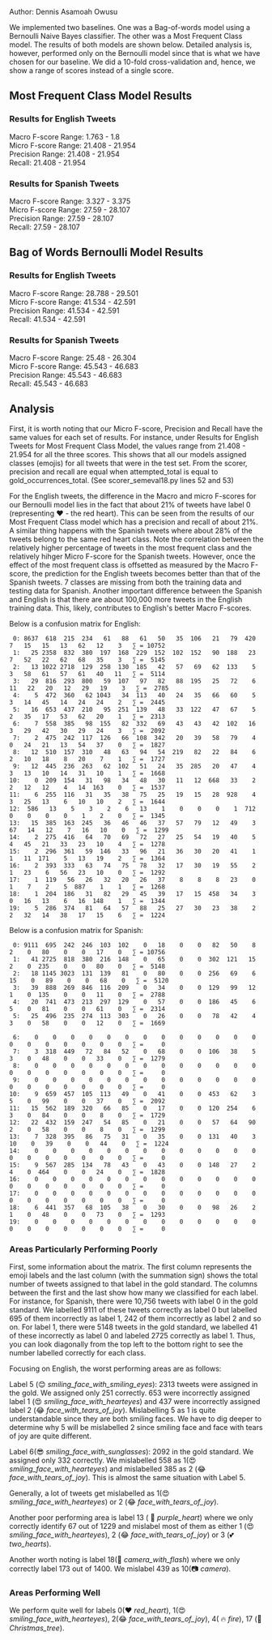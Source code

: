 Author: Dennis Asamoah Owusu

We implemented two baselines. One was a Bag-of-words model using a Bernoulli Naive Bayes classifier. 
The other was a Most Frequent Class model. 
The results of both models are shown below. Detailed analysis is, however, performed only on the Bernoulli model 
since that is what we have chosen for our baseline.
We did a 10-fold cross-validation and, hence, we show a range of scores instead of a single score.

## Most Frequent Class Model Results

### Results for English Tweets
Macro F-score Range: 1.763 - 1.8   
Micro F-score Range: 21.408 - 21.954     
Precision Range: 21.408 - 21.954    
Recall: 21.408 - 21.954   

### Results for Spanish Tweets
Macro F-score Range: 3.327 - 3.375  
Micro F-score Range: 27.59 - 28.107  
Precision Range: 27.59 - 28.107  
Recall: 27.59 - 28.107  


## Bag of Words Bernoulli Model Results

### Results for English Tweets
Macro F-score Range: 28.788 - 29.501  
Micro F-score Range: 41.534 - 42.591  
Precision Range: 41.534 - 42.591  
Recall: 41.534 - 42.591  

### Results for Spanish Tweets
Macro F-score Range: 25.48 - 26.304  
Micro F-score Range: 45.543 - 46.683  
Precision Range: 45.543 - 46.683  
Recall: 45.543 - 46.683  

## Analysis
First, it is worth noting that our Micro F-score, Precision and Recall have the same values for each set of results. 
For instance, under Results for English Tweets for Most Frequent Class Model, 
the values range from 21.408 - 21.954 for all the three scores.
This shows that all our models assigned classes (emojis) for all tweets that were in the test set. From the scorer,
precision and recall are equal when attempted_total is equal to gold_occurrences_total. (See scorer_semeval18.py lines 52 and 53)

For the English tweets, the difference in the Macro and micro F-scores for our Bernoulli model lies in the fact that 
about 21% of tweets have label 0 (representing ❤ - the red heart).
This can be seen from the results of our Most Frequent Class model which has a precision and recall of about 21%.
A similar thing happens with the Spanish tweets where about 28% of the tweets belong to the same red heart class. 
Note the correlation between
the relatively higher percentage of tweets in the most frequent class and the relatively hihger Micro F-score 
for the Spanish tweets.
However, once the effect of the most frequent class is offsetted as measured by the Macro F-score, 
the prediction for the English tweets becomes better than that of the Spanish tweets.
7 classes are missing from both the training data and testing data for Spanish. 
Another important difference between the Spanish and English is that there are about 100,000 more
tweets in the English training data. This, likely, contributes to English's better Macro F-scores.   

Below is a confusion matrix for English:
```
 0: 8637  618  215  234   61   88   61   50   35  106   21   79  420    7   15   15   13   62   12    3   ∑ = 10752
 1:   25 2358  832  380  197  168  229  152  102  152   90  188   23    7   52   22   62   68   35    3   ∑ =  5145
 2:   13 1022 2718  129  258  130  185   42   57   69   62  133    5    3   58   61   57   61   40   11   ∑ =  5114
 3:   29  816  293  800   59  107   97   82   88  195   25   72    6   11   22   20   12   29   19    3   ∑ =  2785
 4:    5  472  360   62 1043   34  113   40   24   35   66   60    5    3   14   45   14   24   24    2   ∑ =  2445
 5:   16  653  437  210   95  251  139   48   33  122   47   67    5    2   35   17   53   62   20    1   ∑ =  2313
 6:    7  558  385   98  155   82  332   69   43   43   42  102   16    3   29   42   30   29   24    3   ∑ =  2092
 7:    2  475  242  117  126   66  108  342   20   39   58   79    4    0   24   21   13   54   37    0   ∑ =  1827
 8:   12  510  157  310   48   63   94   54  219   82   22   84    6    2   10   18    8   20    7    1   ∑ =  1727
 9:   12  445  236  263   62  102   51   24   35  285   20   47    4    3   13   10   14   31   10    1   ∑ =  1668
10:    0  209  154   31   98   34   48   30   11   12  668   33    2    2   12   12    4   14  163    0   ∑ =  1537
11:    6  255  116   31   35   38   75   25   19   15   28  928    4    3   25   13    6   10   10    2   ∑ =  1644
12:  586   13    5    3    2    6   13    1    0    0    0    1  712    0    0    0    0    1    2    0   ∑ =  1345
13:   15  385  163  245   36   46   46   37   57   79   12   49    3   67   14   12    7   16   10    0   ∑ =  1299
14:    2  275  416   64   70   69   72   27   25   54   19   40    5    4   45   21   33   23   10    4   ∑ =  1278
15:    2  296  361   59  146   33   96   21   36   30   20   41    1    1   11  171    5   13   19    2   ∑ =  1364
16:    2  393  333   63   74   75   78   32   17   30   19   55    2    1   23    6   56   23   10    0   ∑ =  1292
17:    1  119   56   26   32   20   26   37    8    8    8   23    0    1    7    2    5  887    1    1   ∑ =  1268
18:    1  204  186   31   82   29   45   39   17   15  458   34    3    0   16   13    6   16  148    1   ∑ =  1344
19:    5  286  374   81   64   57   88   25   27   30   23   38    2    2   32   14   38   17   15    6   ∑ =  1224
```
Below is a confusion matrix for Spanish:
```
 0: 9111  695  242  246  103  102    0   18    0    0   82   50    8    2    0   80    0    0   17    0   ∑ = 10756
 1:   41 2725  818  380  216  148    0   65    0    0  302  121   15    2    0  235    0    0   80    0   ∑ =  5148
 2:   18 1145 3023  131  139   81    0   80    0    0  256   69    6   15    0   89    0    0   68    0   ∑ =  5120
 3:   39  888  269  846  116  209    0   34    0    0  129   99   12    1    0  135    0    0   11    0   ∑ =  2788
 4:   20  741  473  213  297  129    0   57    0    0  186   45    6    5    0   81    0    0   61    0   ∑ =  2314
 5:   25  496  235  274  113  303    0   26    0    0   78   42    4    3    0   58    0    0   12    0   ∑ =  1669

 6:    0    0    0    0    0    0    0    0    0    0    0    0    0    0    0    0    0    0    0    0   ∑ =     0
 7:    3  318  449   72   84   52    0   68    0    0  106   38    5    3    0   48    0    0   33    0   ∑ =  1279
 8:    0    0    0    0    0    0    0    0    0    0    0    0    0    0    0    0    0    0    0    0   ∑ =     0
 9:    0    0    0    0    0    0    0    0    0    0    0    0    0    0    0    0    0    0    0    0   ∑ =     0
10:    9  659  457  105  113   49    0   41    0    0  453   62    3    5    0   99    0    0   37    0   ∑ =  2092
11:   15  562  189  320   66   85    0   17    0    0  120  254    6    3    0   84    0    0    8    0   ∑ =  1729
12:   22  432  159  247   54   85    0   21    0    0   57   64   90    2    0   58    0    0    8    0   ∑ =  1299
13:    7  328  395   86   75   31    0   35    0    0  131   40    3   10    0   39    0    0   44    0   ∑ =  1224
14:    0    0    0    0    0    0    0    0    0    0    0    0    0    0    0    0    0    0    0    0   ∑ =     0
15:    9  567  285  134   78   43    0   43    0    0  148   27    2    4    0  464    0    0   24    0   ∑ =  1828
16:    0    0    0    0    0    0    0    0    0    0    0    0    0    0    0    0    0    0    0    0   ∑ =     0
17:    0    0    0    0    0    0    0    0    0    0    0    0    0    0    0    0    0    0    0    0   ∑ =     0
18:    6  441  357   68  105   38    0   30    0    0   98   26    2    1    0   48    0    0   73    0   ∑ =  1293
19:    0    0    0    0    0    0    0    0    0    0    0    0    0    0    0    0    0    0    0    0   ∑ =     0
```

### Areas Particularly Performing Poorly
First, some information about the matrix. The first column represents the emoji labels and the last column
(with the summation sign) shows the total number of tweets assigned to that label in the gold standard.
The columns between the first and the last show how many we classified for each label. For instance, for Spanish,
there were 10,756 tweets with label 0 in the gold standard. We labelled 9111 of these tweets correctly as label 0
but labelled 695 of them incorrectly as label 1, 242 of them incorrectly as label 2 and so on. For label 1, 
there were 5148 tweets in the gold standard, we labelled 41 of these incorrectly as label 0 and labeled 2725
correctly as label 1. Thus, you can look diagonally from the top left to the bottom right to see the number
labelled correctly for each class.


Focusing on English, the worst performing areas are as follows:

Label 5 (😊  _smiling_face_with_smiling_eyes_): 
2313 tweets were assigned in the gold. We assigned only 251 correctly. 653 were 
incorrectly assigned label 1 (😍 _smiling_face_with_hearteyes_) and 437 were 
incorrectly assigned label 2 (😂  _face_with_tears_of_joy_). 
Mislabelling 5 as 1 is quite understandable since they are both
smiling faces. We have to dig deeper to determine why 5 will be mislabelled 2 since smiling face and
face with tears of joy are quite different. 

Label 6(😎  _smiling_face_with_sunglasses_):
2092 in the gold standard. We assigned only 332 correctly. We mislabelled 558 as 1(😍 _smiling_face_with_hearteyes_)
and mislabelled 385 as 2 (😂  _face_with_tears_of_joy_). This is almost the same situation with Label 5.

Generally, a lot of tweets get mislabelled as 1(😍 _smiling_face_with_hearteyes_) or 2 (😂  _face_with_tears_of_joy_).

Another poor performing area is label 13 ( 💜  _purple_heart_) where we only correctly identify 67 out of 1229 and mislabel most of them
as either 1 (😍 _smiling_face_with_hearteyes_), 2 (😂  _face_with_tears_of_joy_) or 3 (💕  _two_hearts_). 

Another worth noting is label 18(📸  _camera_with_flash_) where we only correctly label 173 out of 1400. We mislabel 439 as 10(📷  _camera_).

### Areas Performing Well 
We perform quite well for labels 0(❤ _red_heart_), 1(😍 _smiling_face_with_hearteyes_), 
2(😂  _face_with_tears_of_joy_), 4( 🔥  _fire_), 17 (🎄  _Christmas_tree_).
 










































